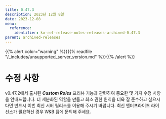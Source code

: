 ```yaml
---
title: 0.47.3
description: 2023년 12월 8일
date: 2023-12-08
menu:
  reference:
    identifier: ko-ref-release-notes-releases-archived-0.47.3
parent: archived-releases
---
```


{{% alert color="warning" %}}{{% readfile "/_includes/unsupported_server_version.md" %}}{{% /alert %}}

# 수정 사항

v0.47.2에서 출시된 _**Custom Roles**_ 프리뷰 기능과 관련하여 중요한 몇 가지 수정 사항을 안내드립니다. 더 세분화된 역할을 만들고 최소 권한 원칙을 더욱 잘 준수하고 싶으시다면 반드시 이번 최신 서버 릴리스를 이용해 주시기 바랍니다. 최신 엔터프라이즈 라이선스가 필요하신 경우 W&B 팀에 문의해 주세요.